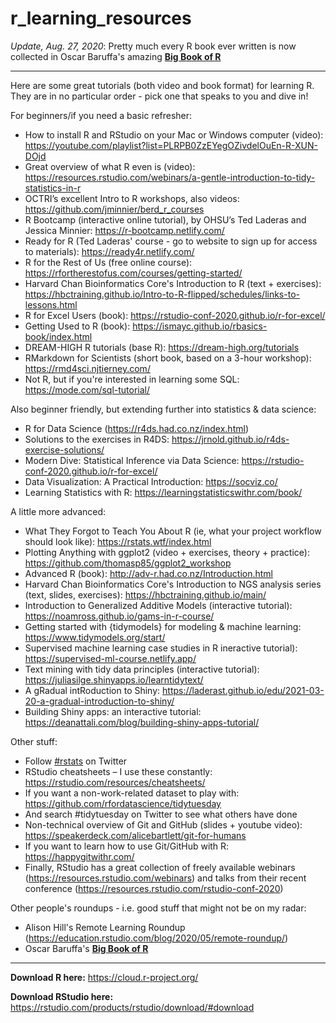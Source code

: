 # r_learning_resources

*Update, Aug. 27, 2020*: Pretty much every R book ever written is now collected in Oscar Baruffa's amazing [**Big Book of R**](https://www.bigbookofr.com/)

---

Here are some great tutorials (both video and book format) for learning R. They are in no particular order - pick one that speaks to you and dive in!

For beginners/if you need a basic refresher:
-	How to install R and RStudio on your Mac or Windows computer (video): https://youtube.com/playlist?list=PLRPB0ZzEYegOZivdelOuEn-R-XUN-DOjd 
-	Great overview of what R even is (video): https://resources.rstudio.com/webinars/a-gentle-introduction-to-tidy-statistics-in-r
-	OCTRI’s excellent Intro to R workshops, also videos: https://github.com/jminnier/berd_r_courses
-	R Bootcamp (interactive online tutorial), by OHSU’s Ted Laderas and Jessica Minnier: https://r-bootcamp.netlify.com/
- Ready for R (Ted Laderas' course - go to website to sign up for access to materials): https://ready4r.netlify.com/
- R for the Rest of Us (free online course): https://rfortherestofus.com/courses/getting-started/
- Harvard Chan Bioinformatics Core's Introduction to R (text + exercises): https://hbctraining.github.io/Intro-to-R-flipped/schedules/links-to-lessons.html
-	R for Excel Users (book): https://rstudio-conf-2020.github.io/r-for-excel/
- Getting Used to R (book): https://ismayc.github.io/rbasics-book/index.html
- DREAM-HIGH R tutorials (base R): https://dream-high.org/tutorials
- RMarkdown for Scientists (short book, based on a 3-hour workshop): https://rmd4sci.njtierney.com/
- Not R, but if you're interested in learning some SQL: https://mode.com/sql-tutorial/

Also beginner friendly, but extending further into statistics & data science:
-	R for Data Science (https://r4ds.had.co.nz/index.html)
  -	Solutions to the exercises in R4DS: https://jrnold.github.io/r4ds-exercise-solutions/
-	Modern Dive: Statistical Inference via Data Science: https://rstudio-conf-2020.github.io/r-for-excel/
-	Data Visualization: A Practical Introduction: https://socviz.co/
-	Learning Statistics with R: https://learningstatisticswithr.com/book/

A little more advanced:
-	What They Forgot to Teach You About R (ie, what your project workflow should look like): https://rstats.wtf/index.html
- Plotting Anything with ggplot2 (video + exercises, theory + practice): https://github.com/thomasp85/ggplot2_workshop
-	Advanced R (book): http://adv-r.had.co.nz/Introduction.html
-	Harvard Chan Bioinformatics Core's Introduction to NGS analysis series (text, slides, exercises): https://hbctraining.github.io/main/
- Introduction to Generalized Additive Models (interactive tutorial): https://noamross.github.io/gams-in-r-course/
- Getting started with {tidymodels} for modeling & machine learning: https://www.tidymodels.org/start/
- Supervised machine learning case studies in R ineractive tutorial): https://supervised-ml-course.netlify.app/
- Text mining with tidy data principles (interactive tutorial): https://juliasilge.shinyapps.io/learntidytext/ 
- A gRadual intRoduction to Shiny: https://laderast.github.io/edu/2021-03-20-a-gradual-introduction-to-shiny/
- Building Shiny apps: an interactive tutorial: https://deanattali.com/blog/building-shiny-apps-tutorial/

Other stuff:
-	Follow [#rstats](https://twitter.com/hashtag/rstats?f=live) on Twitter
-	RStudio cheatsheets – I use these constantly: https://rstudio.com/resources/cheatsheets/
-	If you want a non-work-related dataset to play with: https://github.com/rfordatascience/tidytuesday
  -	And search #tidytuesday on Twitter to see what others have done
- Non-technical overview of Git and GitHub (slides + youtube video): https://speakerdeck.com/alicebartlett/git-for-humans
-	If you want to learn how to use Git/GitHub with R: https://happygitwithr.com/
-	Finally, RStudio has a great collection of freely available webinars (https://resources.rstudio.com/webinars) and talks from their recent conference (https://resources.rstudio.com/rstudio-conf-2020)

Other people's roundups - i.e. good stuff that might not be on my radar:
- Alison Hill's Remote Learning Roundup (https://education.rstudio.com/blog/2020/05/remote-roundup/)
- Oscar Baruffa's [**Big Book of R**](https://www.bigbookofr.com/)
---

**Download R here:** https://cloud.r-project.org/

**Download RStudio here:** https://rstudio.com/products/rstudio/download/#download
